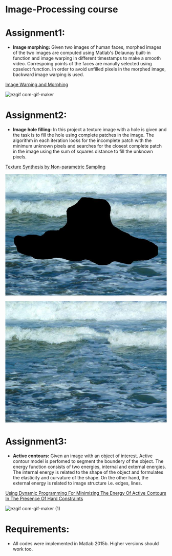 # Image-Processing course

# Assignment1:

- **Image morphing:** Given two images of human faces, morphed images of the two images are computed using Matlab's Delaunay built-in function and image warping in different timestamps to make a smooth video.
Correspoing points of the faces are manully selected using cpselect function. In order to avoid unfilled pixels in the morphed image, backward image warping is used.

[Image Warping and Morphing](https://groups.csail.mit.edu/graphics/classes/CompPhoto06/html/lecturenotes/14_WarpMorph.pdf)


![ezgif com-gif-maker](https://user-images.githubusercontent.com/70694845/215874195-7da7ae65-6760-45f9-b4e0-c89901f123c4.gif)

# Assignment2:
- **Image hole filling:** In this project a texture image with a hole is given and the task is to fill the hole using complete patches in the image. The algorithm in each iteration looks for the incomplete patch with the minimum unknown pixels and searches for the closest complete patch in the image using the sum of squares distance to fill the unknown pixels.

[Texture Synthesis by Non-parametric Sampling](https://www2.eecs.berkeley.edu/Research/Projects/CS/vision/papers/efros-iccv99.pdf)

![alt text](https://github.com/parhameftekhar/Image-Processing/blob/main/Image%20hole%20filling/sea.jpg)

![alt text](https://github.com/parhameftekhar/Image-Processing/blob/main/Image%20hole%20filling/result.jpg)

# Assignment3:
- **Active contours:** Given an image with an object of interest. Active contour model is perfomed to segment the boundery of the object. The energy function consists of two energies, internal and external energies. The internal energy is related to the shape of the object and formulates the elasticity and curvature of the shape. On the other hand, the external energy is related to image structure i.e. edges, lines.

[Using Dynamic Programming For Minimizing The Energy Of Active Contours In The Presence Of Hard Constraints](https://pages.github.com/)


![ezgif com-gif-maker (1)](https://user-images.githubusercontent.com/70694845/215885259-c44fe879-22ee-4140-aa15-82ad12098281.gif)



# Requirements:
  - All codes were implemented in Matlab 2015b. Higher versions should work too.
